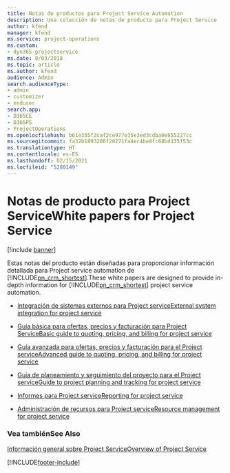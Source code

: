 ```yaml
---
title: Notas de productos para Project Service Automation
description: Una colección de notas de producto para Project Service
author: kfend
manager: kfend
ms.service: project-operations
ms.custom:
- dyn365-projectservice
ms.date: 8/03/2018
ms.topic: article
ms.author: kfend
audience: Admin
search.audienceType:
- admin
- customizer
- enduser
search.app:
- D365CE
- D365PS
- ProjectOperations
ms.openlocfilehash: b61e355f2caf2ce977e35e3ed3cdba0e855227cc
ms.sourcegitcommit: fa32b1893286f20271fa4ec4be8fc68bd135f53c
ms.translationtype: HT
ms.contentlocale: es-ES
ms.lasthandoff: 02/15/2021
ms.locfileid: "5280149"
---
```

# <a name="white-papers-for-project-service"></a><span data-ttu-id="70639-103">Notas de producto para Project Service</span><span class="sxs-lookup"><span data-stu-id="70639-103">White papers for Project Service</span></span>

[!include [banner](../includes/psa-now-project-operations.md)]

<span data-ttu-id="70639-104">Estas notas del producto están diseñadas para proporcionar información detallada para Project service automation de [!INCLUDE[pn_crm_shortest](../includes/pn-crm-shortest.md)].</span><span class="sxs-lookup"><span data-stu-id="70639-104">These white papers are designed to provide in-depth information for [!INCLUDE[pn_crm_shortest](../includes/pn-crm-shortest.md)] project service automation.</span></span>

-   [<span data-ttu-id="70639-105">Integración de sistemas externos para Project service</span><span class="sxs-lookup"><span data-stu-id="70639-105">External system integration for project service</span></span>](https://go.microsoft.com/fwlink/?LinkId=825445)

-   [<span data-ttu-id="70639-106">Guía básica para ofertas, precios y facturación para Project Service</span><span class="sxs-lookup"><span data-stu-id="70639-106">Basic guide to quoting, pricing, and billing for project service</span></span>](https://go.microsoft.com/fwlink/?LinkId=825241)

-   [<span data-ttu-id="70639-107">Guía avanzada para ofertas, precios y facturación para el Project service</span><span class="sxs-lookup"><span data-stu-id="70639-107">Advanced guide to quoting, pricing, and billing for project service</span></span>](https://go.microsoft.com/fwlink/?LinkId=825242)

-   [<span data-ttu-id="70639-108">Guía de planeamiento y seguimiento del proyecto para el Project service</span><span class="sxs-lookup"><span data-stu-id="70639-108">Guide to project planning and tracking for project service</span></span>](https://go.microsoft.com/fwlink/?LinkId=825243)

-   [<span data-ttu-id="70639-109">Informes para Project service</span><span class="sxs-lookup"><span data-stu-id="70639-109">Reporting for project service</span></span>](https://go.microsoft.com/fwlink/?LinkId=825446)

-   [<span data-ttu-id="70639-110">Administración de recursos para Project service</span><span class="sxs-lookup"><span data-stu-id="70639-110">Resource management for project service</span></span>](https://go.microsoft.com/fwlink/?LinkId=825244)

### <a name="see-also"></a><span data-ttu-id="70639-111">Vea también</span><span class="sxs-lookup"><span data-stu-id="70639-111">See Also</span></span>
 [<span data-ttu-id="70639-112">Información general sobre Project Service</span><span class="sxs-lookup"><span data-stu-id="70639-112">Overview of Project Service</span></span>](../psa/overview.md)


[!INCLUDE[footer-include](../includes/footer-banner.md)]